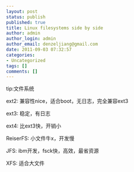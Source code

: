 ```yaml
---
layout: post
status: publish
published: true
title: Linux filesystems side by side
author: admin
author_login: admin
author_email: denzeljiang@gmail.com
date: 2011-09-03 07:32:57
categories:
- Uncategorized
tags: []
comments: []
---
```


tip:文件系统

ext2: 兼容性nice，适合boot，无日志，完全兼容ext3

ext3: 稳定，有日志

ext4: 比ext3快，开销小

ReiserFS: 小文件牛x，开发慢

JFS: ibm开发，fsck快，高效，最省资源

XFS: 适合大文件
